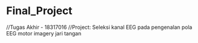 # Final_Project

//Tugas Akhir - 18317016
//Project: Seleksi kanal EEG pada pengenalan pola EEG motor imagery jari tangan
